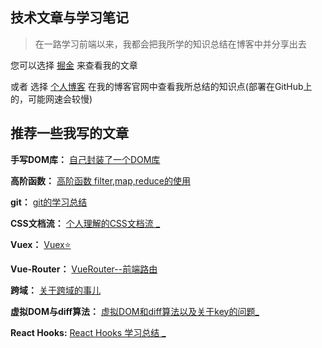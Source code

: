 ## 技术文章与学习笔记
> 在一路学习前端以来，我都会把我所学的知识总结在博客中并分享出去

您可以选择 [掘金](https://juejin.cn/user/2849570008611575) 来查看我的文章 

或者 选择 [个人博客](https://wwwpppfffzzz.github.io/) 在我的博客官网中查看我所总结的知识点(部署在GitHub上的，可能网速会较慢)


## 推荐一些我写的文章

**手写DOM库：**  [自己封装了一个DOM库](https://wwwpppfffzzz.github.io/2020/12/06/29-%E6%89%8B%E5%86%99DOM/)

**高阶函数：**  [高阶函数 filter,map,reduce的使用](https://wwwpppfffzzz.github.io/2020/09/02/17.filter-%E3%80%81map-%E3%80%81reduce-%E5%87%BD%E6%95%B0%E7%9A%84%E4%BD%BF%E7%94%A8/)

**git：**  [git的学习总结](https://wwwpppfffzzz.github.io/2020/08/23/13.git/)

**CSS文档流：** [个人理解的CSS文档流 _](https://wwwpppfffzzz.github.io/2020/08/23/13.git/)

**Vuex：** [Vuex⭐](https://wwwpppfffzzz.github.io/2020/09/26/24-Vuex%E8%AF%A6%E8%A7%A3/)

**Vue-Router：**  [VueRouter--前端路由](https://wwwpppfffzzz.github.io/2020/09/26/23-VueRouter/) 

**跨域：** [关于跨域的事儿](https://wwwpppfffzzz.github.io/2020/12/12/32-%E8%B7%A8%E5%9F%9F/)

**虚拟DOM与diff算法：** [虚拟DOM和diff算法以及关于key的问题_](https://wwwpppfffzzz.github.io/2021/01/26/48-%E8%99%9A%E6%8B%9FDOM/)

**React Hooks:** [React Hooks 学习总结 _](https://wwwpppfffzzz.github.io/2021/02/02/50-React%20Hooks/)


